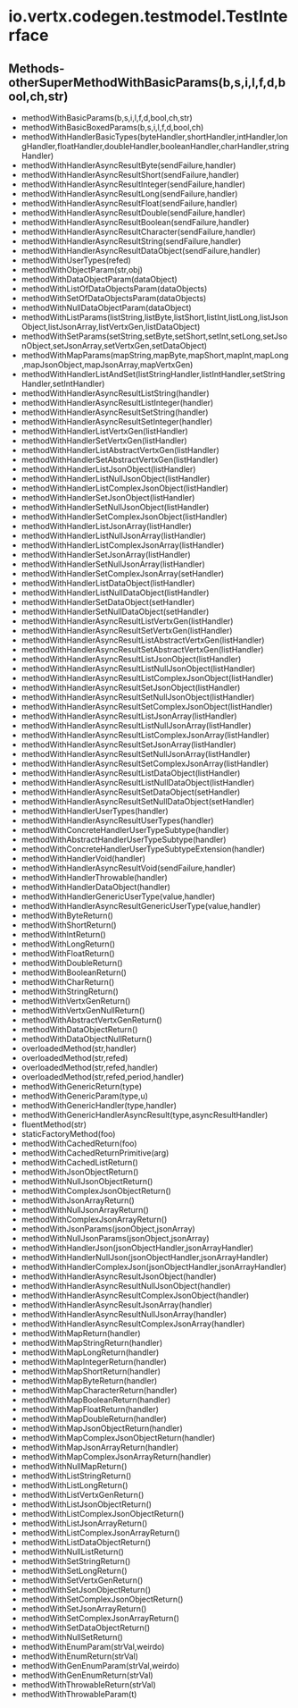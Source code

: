 # io.vertx.codegen.testmodel.TestInterface
## Methods- otherSuperMethodWithBasicParams(b,s,i,l,f,d,bool,ch,str)
- methodWithBasicParams(b,s,i,l,f,d,bool,ch,str)
- methodWithBasicBoxedParams(b,s,i,l,f,d,bool,ch)
- methodWithHandlerBasicTypes(byteHandler,shortHandler,intHandler,longHandler,floatHandler,doubleHandler,booleanHandler,charHandler,stringHandler)
- methodWithHandlerAsyncResultByte(sendFailure,handler)
- methodWithHandlerAsyncResultShort(sendFailure,handler)
- methodWithHandlerAsyncResultInteger(sendFailure,handler)
- methodWithHandlerAsyncResultLong(sendFailure,handler)
- methodWithHandlerAsyncResultFloat(sendFailure,handler)
- methodWithHandlerAsyncResultDouble(sendFailure,handler)
- methodWithHandlerAsyncResultBoolean(sendFailure,handler)
- methodWithHandlerAsyncResultCharacter(sendFailure,handler)
- methodWithHandlerAsyncResultString(sendFailure,handler)
- methodWithHandlerAsyncResultDataObject(sendFailure,handler)
- methodWithUserTypes(refed)
- methodWithObjectParam(str,obj)
- methodWithDataObjectParam(dataObject)
- methodWithListOfDataObjectsParam(dataObjects)
- methodWithSetOfDataObjectsParam(dataObjects)
- methodWithNullDataObjectParam(dataObject)
- methodWithListParams(listString,listByte,listShort,listInt,listLong,listJsonObject,listJsonArray,listVertxGen,listDataObject)
- methodWithSetParams(setString,setByte,setShort,setInt,setLong,setJsonObject,setJsonArray,setVertxGen,setDataObject)
- methodWithMapParams(mapString,mapByte,mapShort,mapInt,mapLong,mapJsonObject,mapJsonArray,mapVertxGen)
- methodWithHandlerListAndSet(listStringHandler,listIntHandler,setStringHandler,setIntHandler)
- methodWithHandlerAsyncResultListString(handler)
- methodWithHandlerAsyncResultListInteger(handler)
- methodWithHandlerAsyncResultSetString(handler)
- methodWithHandlerAsyncResultSetInteger(handler)
- methodWithHandlerListVertxGen(listHandler)
- methodWithHandlerSetVertxGen(listHandler)
- methodWithHandlerListAbstractVertxGen(listHandler)
- methodWithHandlerSetAbstractVertxGen(listHandler)
- methodWithHandlerListJsonObject(listHandler)
- methodWithHandlerListNullJsonObject(listHandler)
- methodWithHandlerListComplexJsonObject(listHandler)
- methodWithHandlerSetJsonObject(listHandler)
- methodWithHandlerSetNullJsonObject(listHandler)
- methodWithHandlerSetComplexJsonObject(listHandler)
- methodWithHandlerListJsonArray(listHandler)
- methodWithHandlerListNullJsonArray(listHandler)
- methodWithHandlerListComplexJsonArray(listHandler)
- methodWithHandlerSetJsonArray(listHandler)
- methodWithHandlerSetNullJsonArray(listHandler)
- methodWithHandlerSetComplexJsonArray(setHandler)
- methodWithHandlerListDataObject(listHandler)
- methodWithHandlerListNullDataObject(listHandler)
- methodWithHandlerSetDataObject(setHandler)
- methodWithHandlerSetNullDataObject(setHandler)
- methodWithHandlerAsyncResultListVertxGen(listHandler)
- methodWithHandlerAsyncResultSetVertxGen(listHandler)
- methodWithHandlerAsyncResultListAbstractVertxGen(listHandler)
- methodWithHandlerAsyncResultSetAbstractVertxGen(listHandler)
- methodWithHandlerAsyncResultListJsonObject(listHandler)
- methodWithHandlerAsyncResultListNullJsonObject(listHandler)
- methodWithHandlerAsyncResultListComplexJsonObject(listHandler)
- methodWithHandlerAsyncResultSetJsonObject(listHandler)
- methodWithHandlerAsyncResultSetNullJsonObject(listHandler)
- methodWithHandlerAsyncResultSetComplexJsonObject(listHandler)
- methodWithHandlerAsyncResultListJsonArray(listHandler)
- methodWithHandlerAsyncResultListNullJsonArray(listHandler)
- methodWithHandlerAsyncResultListComplexJsonArray(listHandler)
- methodWithHandlerAsyncResultSetJsonArray(listHandler)
- methodWithHandlerAsyncResultSetNullJsonArray(listHandler)
- methodWithHandlerAsyncResultSetComplexJsonArray(listHandler)
- methodWithHandlerAsyncResultListDataObject(listHandler)
- methodWithHandlerAsyncResultListNullDataObject(listHandler)
- methodWithHandlerAsyncResultSetDataObject(setHandler)
- methodWithHandlerAsyncResultSetNullDataObject(setHandler)
- methodWithHandlerUserTypes(handler)
- methodWithHandlerAsyncResultUserTypes(handler)
- methodWithConcreteHandlerUserTypeSubtype(handler)
- methodWithAbstractHandlerUserTypeSubtype(handler)
- methodWithConcreteHandlerUserTypeSubtypeExtension(handler)
- methodWithHandlerVoid(handler)
- methodWithHandlerAsyncResultVoid(sendFailure,handler)
- methodWithHandlerThrowable(handler)
- methodWithHandlerDataObject(handler)
- methodWithHandlerGenericUserType(value,handler)
- methodWithHandlerAsyncResultGenericUserType(value,handler)
- methodWithByteReturn()
- methodWithShortReturn()
- methodWithIntReturn()
- methodWithLongReturn()
- methodWithFloatReturn()
- methodWithDoubleReturn()
- methodWithBooleanReturn()
- methodWithCharReturn()
- methodWithStringReturn()
- methodWithVertxGenReturn()
- methodWithVertxGenNullReturn()
- methodWithAbstractVertxGenReturn()
- methodWithDataObjectReturn()
- methodWithDataObjectNullReturn()
- overloadedMethod(str,handler)
- overloadedMethod(str,refed)
- overloadedMethod(str,refed,handler)
- overloadedMethod(str,refed,period,handler)
- methodWithGenericReturn(type)
- methodWithGenericParam(type,u)
- methodWithGenericHandler(type,handler)
- methodWithGenericHandlerAsyncResult(type,asyncResultHandler)
- fluentMethod(str)
- staticFactoryMethod(foo)
- methodWithCachedReturn(foo)
- methodWithCachedReturnPrimitive(arg)
- methodWithCachedListReturn()
- methodWithJsonObjectReturn()
- methodWithNullJsonObjectReturn()
- methodWithComplexJsonObjectReturn()
- methodWithJsonArrayReturn()
- methodWithNullJsonArrayReturn()
- methodWithComplexJsonArrayReturn()
- methodWithJsonParams(jsonObject,jsonArray)
- methodWithNullJsonParams(jsonObject,jsonArray)
- methodWithHandlerJson(jsonObjectHandler,jsonArrayHandler)
- methodWithHandlerNullJson(jsonObjectHandler,jsonArrayHandler)
- methodWithHandlerComplexJson(jsonObjectHandler,jsonArrayHandler)
- methodWithHandlerAsyncResultJsonObject(handler)
- methodWithHandlerAsyncResultNullJsonObject(handler)
- methodWithHandlerAsyncResultComplexJsonObject(handler)
- methodWithHandlerAsyncResultJsonArray(handler)
- methodWithHandlerAsyncResultNullJsonArray(handler)
- methodWithHandlerAsyncResultComplexJsonArray(handler)
- methodWithMapReturn(handler)
- methodWithMapStringReturn(handler)
- methodWithMapLongReturn(handler)
- methodWithMapIntegerReturn(handler)
- methodWithMapShortReturn(handler)
- methodWithMapByteReturn(handler)
- methodWithMapCharacterReturn(handler)
- methodWithMapBooleanReturn(handler)
- methodWithMapFloatReturn(handler)
- methodWithMapDoubleReturn(handler)
- methodWithMapJsonObjectReturn(handler)
- methodWithMapComplexJsonObjectReturn(handler)
- methodWithMapJsonArrayReturn(handler)
- methodWithMapComplexJsonArrayReturn(handler)
- methodWithNullMapReturn()
- methodWithListStringReturn()
- methodWithListLongReturn()
- methodWithListVertxGenReturn()
- methodWithListJsonObjectReturn()
- methodWithListComplexJsonObjectReturn()
- methodWithListJsonArrayReturn()
- methodWithListComplexJsonArrayReturn()
- methodWithListDataObjectReturn()
- methodWithNullListReturn()
- methodWithSetStringReturn()
- methodWithSetLongReturn()
- methodWithSetVertxGenReturn()
- methodWithSetJsonObjectReturn()
- methodWithSetComplexJsonObjectReturn()
- methodWithSetJsonArrayReturn()
- methodWithSetComplexJsonArrayReturn()
- methodWithSetDataObjectReturn()
- methodWithNullSetReturn()
- methodWithEnumParam(strVal,weirdo)
- methodWithEnumReturn(strVal)
- methodWithGenEnumParam(strVal,weirdo)
- methodWithGenEnumReturn(strVal)
- methodWithThrowableReturn(strVal)
- methodWithThrowableParam(t)
